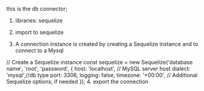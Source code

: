 this is the db connector;

1. libraries: sequelize

2. import to sequelize
3. A connection instance is created  by creating a Sequelize instance and to connect to a Mysql
   
// Create a Sequelize instance
 const sequelize = new Sequelize('database name', 'root', 'password', {
   host: 'localhost', // MySQL server host
   dialect: 'mysql',//db type
   port: 3306,
   logging: false,
   timezone: '+00:00',
   // Additional Sequelize options, if needed
   });
4. export the connection
